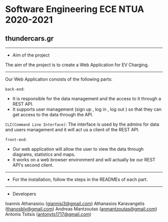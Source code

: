 # Software Engineering ECE NTUA 2020-2021

## thundercars.gr
 - - -
* Aim of the project 

The aim of the project is to create a Web Application for EV Charging. 
- - -
Our Web Application consists of the following parts:

`back-end`:
* It is responsible for the data management and the access to it through a REST API.
* It supports user management (sign up , log in , log out ) so that they can get access to the data through the API. 

`CLI(Command Line Interface)`:
The interface is used by the admins for data and users management and it will act us a client of the REST API.

`front-end`:
* Our web application will allow the user to view the data through diagrams, statistics and maps. 
* It works on a web browser environment and will actually be our REST API's second client.
- - -
* For the installation, follow the steps in the READMEs of each part.
- - -
* Developers 

Ioannis Athanasiou (giannisj3@gmail.com)
Athanasios Karavangelis (thanosblv@gmail.com)
Andreas Mantzoutas (anmantzoutas@gmail.com)
Antonis Tsitsis (antonyts1717@gmail.com)
